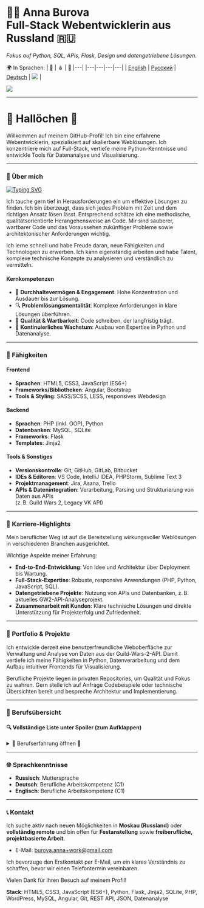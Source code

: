 # 👩‍💻 Anna Burova <br> Full-Stack Webentwicklerin aus Russland 🇷🇺

*Fokus auf Python, SQL, APIs, Flask, Design und datengetriebene Lösungen.*

🌍 In Sprachen:
| 💂 | 🪆 | 🥨 |---|
|---|---|---|---|
| [English](README.md) | [Русский](README.ru.md) | [Deutsch](README.de.md) | <img src="https://visitor-badge.laobi.icu/badge?page_id=AnnaBurova.AnnaBurova&" /> |

<img src="https://github-readme-stats.vercel.app/api/top-langs?username=annaburova&show_icons=true&locale=en&layout=compact" />

---

# 🦎 Hallöchen 👋

Willkommen auf meinem GitHub-Profil! Ich bin eine erfahrene Webentwicklerin, spezialisiert auf skalierbare Weblösungen. Ich konzentriere mich auf Full-Stack, vertiefe meine Python-Kenntnisse und entwickle Tools für Datenanalyse und Visualisierung.

---

### 🚀 Über mich

[![Typing SVG](https://readme-typing-svg.herokuapp.com?color=%2336BCF7&lines=Full-Stack+Webentwicklerin)](https://git.io/typing-svg)

Ich tauche gern tief in Herausforderungen ein um effektive Lösungen zu finden. Ich bin überzeugt, dass sich jedes Problem mit Zeit und dem richtigen Ansatz lösen lässt. Entsprechend schätze ich eine methodische, qualitätsorientierte Herangehensweise an Code. Mir sind sauberer, wartbarer Code und das Voraussehen zukünftiger Probleme sowie architektonischer Anforderungen wichtig.

Ich lerne schnell und habe Freude daran, neue Fähigkeiten und Technologien zu erwerben. Ich kann eigenständig arbeiten und habe Talent, komplexe technische Konzepte zu analysieren und verständlich zu vermitteln.

#### Kernkompetenzen

- 🎯 **Durchhaltevermögen & Engagement**: Hohe Konzentration und Ausdauer bis zur Lösung.
- 🔍 **Problemlösungsmentalität**: Komplexe Anforderungen in klare Lösungen überführen.
- 🎨 **Qualität & Wartbarkeit**: Code schreiben, der langfristig trägt.
- 🧠 **Kontinuierliches Wachstum**: Ausbau von Expertise in Python und Datenanalyse.

---

### 🔧 Fähigkeiten

#### Frontend

- **Sprachen**: HTML5, CSS3, JavaScript (ES6+)
- **Frameworks/Bibliotheken**: Angular, Bootstrap
- **Tools & Styling**: SASS/SCSS, LESS, responsives Webdesign

#### Backend

- **Sprachen**: PHP (inkl. OOP), Python
- **Datenbanken**: MySQL, SQLite
- **Frameworks**: Flask
- **Templates**: Jinja2

#### Tools & Sonstiges

- **Versionskontrolle**: Git, GitHub, GitLab, Bitbucket
- **IDEs & Editoren**: VS Code, IntelliJ IDEA, PHPStorm, Sublime Text 3
- **Projektmanagement**: Jira, Asana, Trello
- **APIs & Datenintegration**: Verarbeitung, Parsing und Strukturierung von Daten aus APIs  
(z. B. Guild Wars 2, Legacy VK API)

---

### 💼 Karriere-Highlights

Mein beruflicher Weg ist auf die Bereitstellung wirkungsvoller Weblösungen in verschiedenen Branchen ausgerichtet.

Wichtige Aspekte meiner Erfahrung:
- **End-to-End-Entwicklung**: Von Idee und Architektur über Deployment bis Wartung.
- **Full-Stack-Expertise**: Robuste, responsive Anwendungen (PHP, Python, JavaScript, SQL).
- **Datengetriebene Projekte**: Nutzung von APIs und Datenbanken, z. B. aktuelles GW2-API-Analyseprojekt.
- **Zusammenarbeit mit Kunden**: Klare technische Lösungen und direkte Unterstützung für Projekterfolg und Zufriedenheit.

---

### 📂 Portfolio & Projekte

Ich entwickle derzeit eine benutzerfreundliche Weboberfläche zur Verwaltung und Analyse von Daten aus der Guild-Wars-2-API. Damit vertiefe ich meine Fähigkeiten in Python, Datenverarbeitung und dem Aufbau intuitiver Frontends für Visualisierung.

Berufliche Projekte liegen in privaten Repositories, um Qualität und Fokus zu wahren. Gern stelle ich auf Anfrage Codebeispiele oder technische Übersichten bereit und bespreche Architektur und Implementierung.

---

### 💼 Berufsübersicht

#### 🔍 Vollständige Liste unter Spoiler (zum Aufklappen)

<details>
  <summary>🧐 Berufserfahrung öffnen 🧐</summary>

  <br/>

  | Zeitraum | Rolle | Unternehmen | Wichtige Verantwortlichkeiten & Erfolge |
  | :--- | :--- | :--- | :--- |
  | 06/2023 – heute | **Freelance-Webentwicklerin** | Selbstständig | Entwicklung und Wartung von Websites;<br> Aufbau persönlicher Projekte zur Erweiterung der Skills |
  | 03/2022 – 05/2023 | **Studentin im Bereich Webentwicklung** | Eigene Initiative | Intensives Training in Full-Stack-Webentwicklung;<br> praktische Arbeit mit diversen Technologien und Frameworks |
  | 03/2022 – 05/2023 | **Freelance-Webentwicklerin** | Verschiedene Kunden | Webentwicklungsdienstleistungen für kleine Unternehmen;<br> maßgeschneiderte Lösungen nach Kundenbedarf |
  | 11/2019 – 02/2022 | **Freelance-Webentwicklerin** | MISA International School of Arts | Entwicklung und Wartung von Weblösungen;<br> Teamzusammenarbeit für den Online-Auftritt |
  | 09/2018 – 10/2019 | **Softwareentwicklerin** | MAS Management & Software GmbH | Entwicklung, Design und Implementierung;<br> Architektur- und Datenmodelle für Kunden |
  | 08/2016 – 04/2018 | **Frontend-Entwicklerin** | CHECK24 Vergleichsportal GmbH | Umsetzung von responsive Design;<br> Erstellung von E-Mail-Templates und Funktionstests |
  | 03/2015 – 07/2016 | **Frontend- & Backend-Entwicklerin** | DePauli AG | Frontend: Redesign von Styles, Produktvorlagen;<br> Backend: PHP-Skripte zur statischen Seitengenerierung |
  | 07/2013 – 02/2015 | **Frontend-Entwicklerin** | Windeln.de GmbH | Website-Tests mit Selenium;<br> Erstellung und Gestaltung von Seiten;<br> Kundensupport |
  | 09/2012 – 09/2014 | **Ausbildung Webentwicklung** | SAE Institute München | Diplomstudiengang in Webentwicklung;<br> Grundlagen in Frontend- und Backend-Technologien |
  | 09/2008 – 08/2012 | **IT-Systemelektronikerin** | Siemens AG | Systemadministration: Betreuung von Arbeitsplatzrechnern und Systeminfrastruktur;<br> technische Fachkraft: Montage, Inbetriebnahme und Programmierung von Alarmanlagen;<br> Vor-Ort-Service und Reparaturen |
</details>

---

### 🌐 Sprachkenntnisse

- **Russisch**: Muttersprache
- **Deutsch**: Berufliche Arbeitskompetenz (C1)
- **Englisch**: Berufliche Arbeitskompetenz (C1)

---

### 📞 Kontakt

Ich suche aktiv nach neuen Möglichkeiten in **Moskau (Russland)** oder **vollständig remote** und bin offen für **Festanstellung** sowie **freiberufliche, projektbasierte Arbeit**.

- E-Mail: [burova.anna+work@gmail.com](mailto:burova.anna+work@gmail.com)

Ich bevorzuge den Erstkontakt per E-Mail, um ein klares Verständnis zu schaffen, bevor wir einen Telefontermin vereinbaren.

Vielen Dank für Ihren Besuch auf meinem Profil!

**Stack**: HTML5, CSS3, JavaScript (ES6+), Python, Flask, Jinja2, SQLite, PHP, WordPress, MySQL, Angular, Git, REST API, JSON, Datenanalyse
